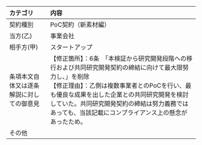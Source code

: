 | カテゴリ | 内容 |
| :--- | :--- |
| 契約種別 | PoC契約（新素材編） |
| 当方(乙) | 事業会社 |
| 相手方(甲) | スタートアップ |
| 条項本文自体又は逐条解説に対しての御意見 | 【修正箇所】：6条　「本検証から研究開発段階への移行および共同研究開発契約の締結に向けて最大限努力し、」を削除  <br>  【修正理由】：乙側は複数事業者とのPoCを行い、最も優良な成果を出した企業との共同研究開発を検討していた。共同研究開発契約の締結は努力義務ではあっても、当該記載にコンプライアンス上の懸念があったため。 |
| その他 |  |
